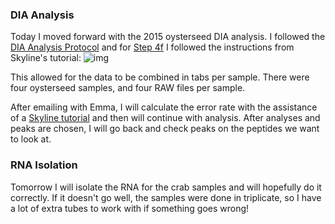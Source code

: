 ### DIA Analysis

Today I moved forward with the 2015 oysterseed DIA analysis. I followed the [DIA Analysis Protocol](https://github.com/RobertsLab/resources/blob/master/protocols/DIA-data-Analyses.md) and for [Step 4f](https://github.com/RobertsLab/resources/blob/master/protocols/DIA-data-Analyses.md#step-4f-import-dia-data-into-skyline) I followed the instructions from Skyline's tutorial:
![img](http://owl.fish.washington.edu/scaphapoda/grace/2015-oysterseed-project/Capture.PNG)

This allowed for the data to be combined in tabs per sample. There were four oysterseed samples, and four RAW files per sample. 

After emailing with Emma, I will calculate the error rate with the assistance of a [Skyline tutorial](https://skyline.ms/_webdav/home/software/Skyline/%40files/tutorials/MS1Filtering-2_5.pdf) and then will continue with analysis. After analyses and peaks are chosen, I will go back and check peaks on the peptides we want to look at. 

### RNA Isolation 

Tomorrow I will isolate the RNA for the crab samples and will hopefully do it correctly. If it doesn't go well, the samples were done in triplicate, so I have a lot of extra tubes to work with if something goes wrong! 
